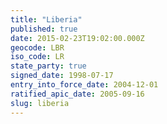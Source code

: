 ```yaml
---
title: "Liberia"
published: true
date: 2015-02-23T19:02:00.000Z
geocode: LBR
iso_code: LR
state_party: true
signed_date: 1998-07-17
entry_into_force_date: 2004-12-01
ratified_apic_date: 2005-09-16
slug: liberia
---
```

